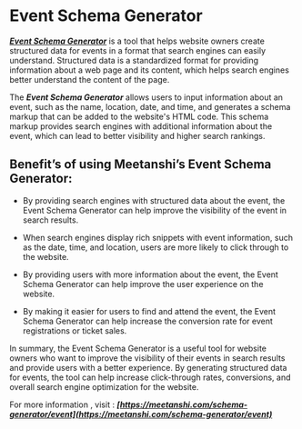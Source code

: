 # Event Schema Generator
***[Event Schema Generator](https://meetanshi.com/schema-generator/event)*** is a tool that helps website owners create structured data for events in a format that search engines can easily understand. Structured data is a standardized format for providing information about a web page and its content, which helps search engines better understand the content of the page.

The ***Event Schema Generator*** allows users to input information about an event, such as the name, location, date, and time, and generates a schema markup that can be added to the website's HTML code. This schema markup provides search engines with additional information about the event, which can lead to better visibility and higher search rankings.

## Benefit’s of using Meetanshi’s  Event Schema Generator:

*  By providing search engines with structured data about the event, the Event Schema Generator can help improve the visibility of the event in search results.

* When search engines display rich snippets with event information, such as the date, time, and location, users are more likely to click through to the website.

* By providing users with more information about the event, the Event Schema Generator can help improve the user experience on the website.

*  By making it easier for users to find and attend the event, the Event Schema Generator can help increase the conversion rate for event registrations or ticket sales.

In summary, the Event Schema Generator is a useful tool for website owners who want to improve the visibility of their events in search results and provide users with a better experience. By generating structured data for events, the tool can help increase click-through rates, conversions, and overall search engine optimization for the website.

For more information , visit : ***[https://meetanshi.com/schema-generator/event](https://meetanshi.com/schema-generator/event)***
